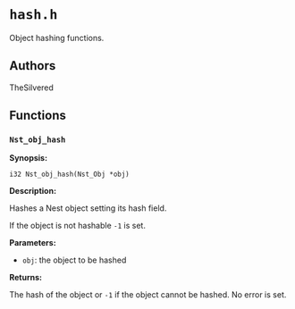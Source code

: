 # `hash.h`

Object hashing functions.

## Authors

TheSilvered

## Functions

### `Nst_obj_hash`

**Synopsis:**

```better-c
i32 Nst_obj_hash(Nst_Obj *obj)
```

**Description:**

Hashes a Nest object setting its hash field.

If the object is not hashable `-1` is set.

**Parameters:**

- `obj`: the object to be hashed

**Returns:**

The hash of the object or `-1` if the object cannot be hashed. No error is set.

